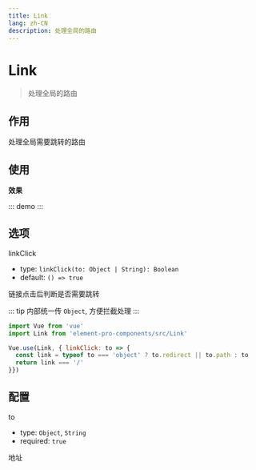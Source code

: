 ```yaml
---
title: Link
lang: zh-CN
description: 处理全局的路由
---
```


# Link

> 处理全局的路由

## 作用

处理全局需要跳转的路由

## 使用

**效果**

::: demo
<template>
  <pro-link to="/">首页</pro-link>
  <pro-link to="https://ououe.com">ououe</pro-link>
</template>
:::

## 选项

linkClick
- type: `linkClick(to: Object | String): Boolean`
- default: `() => true`

链接点击后判断是否需要跳转


::: tip
内部统一传 `Object`, 方便拦截处理
:::


``` js
import Vue from 'vue'
import Link from 'element-pro-components/src/Link'

Vue.use(Link, { linkClick: to => {
  const link = typeof to === 'object' ? to.redirect || to.path : to
  return link === '/'
}})
```

## 配置

to
- type: `Object`, `String`
- required: `true`

地址

